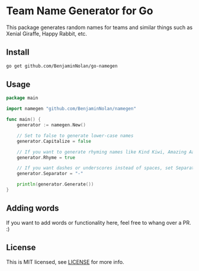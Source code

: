 # Team Name Generator for Go

This package generates random names for teams and similar things such as Xenial Giraffe, Happy Rabbit, etc.

## Install

```sh
go get github.com/BenjaminNolan/go-namegen
```

## Usage

```go
package main

import namegen "github.com/BenjaminNolan/namegen"

func main() {
	generator := namegen.New()

	// Set to false to generate lower-case names
	generator.Capitalize = false

	// If you want to generate rhyming names like Kind Kiwi, Amazing Aardvark, Lucky Lemur, etc, set this to true
	generator.Rhyme = true

	// If you want dashes or underscores instead of spaces, set Separator to your desired character(s)
	generator.Separator = "-"

	println(generator.Generate())
}
```

## Adding words

If you want to add words or functionality here, feel free to whang over a PR. :)

## License

This is MIT licensed, see [LICENSE](LICENSE) for more info.
